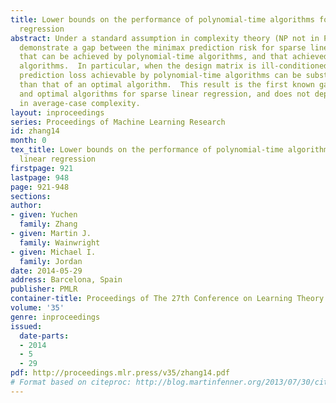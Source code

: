 ```yaml
---
title: Lower bounds on the performance of polynomial-time algorithms for sparse linear
  regression
abstract: Under a standard assumption in complexity theory (NP not in P/poly), we
  demonstrate a gap between the minimax prediction risk for sparse linear regression
  that can be achieved by polynomial-time algorithms, and that achieved by optimal
  algorithms.  In particular, when the design matrix is ill-conditioned, the minimax
  prediction loss achievable by polynomial-time algorithms can be substantially greater
  than that of an optimal algorithm.  This result is the first known gap between polynomial
  and optimal algorithms for sparse linear regression, and does not depend on conjectures
  in average-case complexity.
layout: inproceedings
series: Proceedings of Machine Learning Research
id: zhang14
month: 0
tex_title: Lower bounds on the performance of polynomial-time algorithms for sparse
  linear regression
firstpage: 921
lastpage: 948
page: 921-948
sections: 
author:
- given: Yuchen
  family: Zhang
- given: Martin J.
  family: Wainwright
- given: Michael I.
  family: Jordan
date: 2014-05-29
address: Barcelona, Spain
publisher: PMLR
container-title: Proceedings of The 27th Conference on Learning Theory
volume: '35'
genre: inproceedings
issued:
  date-parts:
  - 2014
  - 5
  - 29
pdf: http://proceedings.mlr.press/v35/zhang14.pdf
# Format based on citeproc: http://blog.martinfenner.org/2013/07/30/citeproc-yaml-for-bibliographies/
---
```

